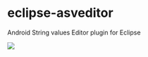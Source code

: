 eclipse-asveditor
=================

Android String values Editor plugin for Eclipse

<img src="https://cloud.githubusercontent.com/assets/800300/4965602/cbbe98b8-678b-11e4-99ce-a056874ad68b.png">
